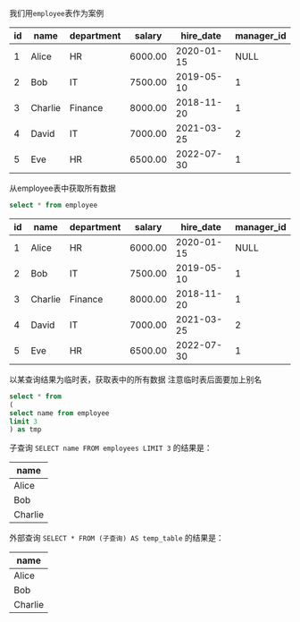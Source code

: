 我们用``employee``表作为案例

|id|name|department|salary|hire_date|manager_id|
|---|---|---|---|---|---|
|1|Alice|HR|6000.00|2020-01-15|NULL|
|2|Bob|IT|7500.00|2019-05-10|1|
|3|Charlie|Finance|8000.00|2018-11-20|1|
|4|David|IT|7000.00|2021-03-25|2|
|5|Eve|HR|6500.00|2022-07-30|1|

从employee表中获取所有数据
```sql
select * from employee
```

|id|name|department|salary|hire_date|manager_id|
|---|---|---|---|---|---|
|1|Alice|HR|6000.00|2020-01-15|NULL|
|2|Bob|IT|7500.00|2019-05-10|1|
|3|Charlie|Finance|8000.00|2018-11-20|1|
|4|David|IT|7000.00|2021-03-25|2|
|5|Eve|HR|6500.00|2022-07-30|1|

以某查询结果为临时表，获取表中的所有数据
注意临时表后面要加上别名
```sql
select * from
(
select name from employee
limit 3
) as tmp
```

子查询 `SELECT name FROM employees LIMIT 3` 的结果是：

| name    |
| ------- |
| Alice   |
| Bob     |
| Charlie |

外部查询 `SELECT * FROM (子查询) AS temp_table` 的结果是：

| name    |
| ------- |
| Alice   |
| Bob     |
| Charlie |
